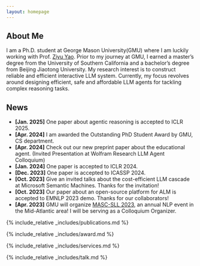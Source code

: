 ```yaml
---
layout: homepage
---
```


## About Me

I am a Ph.D. student at George Mason University(GMU) where I am luckily working with Prof. [Ziyu Yao](https://ziyuyao.org/). Prior to my journey at GMU, I earned a master’s degree from the University of Southern California and a bachelor’s degree from Beijing Jiaotong University. My research interest is to construct reliable and efficient interactive LLM system. Currently, my focus revolves around designing efficient, safe and affordable LLM agents for tackling complex reasoning tasks.

## News
- **[Jan. 2025]** One paper about agentic reasoning is accepted to ICLR 2025.
- **[Apr. 2024]** I am awarded the Outstanding PhD Student Award by GMU, CS department.
- **[Apr. 2024]** Check out our new preprint paper about the educational agent. (Invited Presentation at Wolfram Research LLM Agent Colloquium)
- **[Jan. 2024]** One paper is accepted to ICLR 2024.
- **[Dec. 2023]** One paper is accepted to ICASSP 2024.
- **[Oct. 2023]** Give an invited talks about the cost-efficient LLM cascade at Microsoft Semantic Machines. Thanks for the invitation!
- **[Oct. 2023]** Our paper about an open-source platform for ALM is accepted to EMNLP 2023 demo. Thanks for our collaborators!
- **[Apr. 2023]** GMU will organize [MASC-SLL 2023](https://www.mascsll.org/), an annual NLP event in the Mid-Atlantic area! I will be serving as a Colloquium Organizer.

{% include_relative _includes/publications.md %}

{% include_relative _includes/award.md %}

{% include_relative _includes/services.md %}

{% include_relative _includes/talk.md %}
